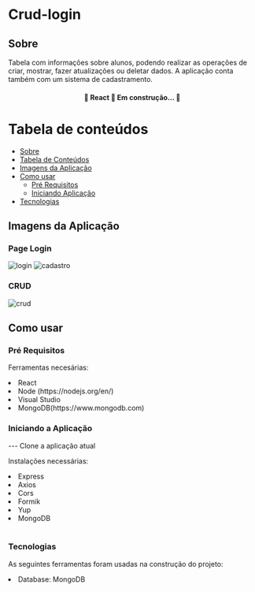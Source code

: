 # Crud-login
## Sobre
<p>
Tabela com informações sobre alunos, podendo realizar as operações de criar, mostrar, fazer atualizações ou deletar dados. 
A aplicação conta também com um sistema de cadastramento.
</p>


<h4 align="center"> 
	🚧  React 🚀 Em construção...  🚧
</h4>

Tabela de conteúdos
=================
<!--ts-->
   * [Sobre](#sobre)
   * [Tabela de Conteúdos](#tabela-de-conteúdos)
   * [Imagens da Aplicação](#imagens-da-aplicação)
   * [Como usar](#como-usar)
      * [Pré Requisitos](#pré-requisitos)
      * [Iniciando Aplicação](#iniciando-a-aplicação)
   * [Tecnologias](#tecnologias)
<!--te-->

## Imagens da Aplicação

### Page Login
![login](https://user-images.githubusercontent.com/88160110/172930153-d80ffd5f-ea74-4bc3-9dcf-66b82cab90d9.jpg)
![cadastro](https://user-images.githubusercontent.com/88160110/172929876-ad60d87d-61ff-4595-9ac2-89df0f4bbfcc.jpg)

### CRUD
![crud](https://user-images.githubusercontent.com/88160110/172930032-59796b21-9cb5-407d-97f2-18f7ad33d2fa.jpg)

## Como usar


### Pré Requisitos


<p>Ferramentas necesárias:</p>
<lu>
    <li>React</li>
    <li>Node (https://nodejs.org/en/)</li>
    <li>Visual Studio</li>
    <li>MongoDB(https://www.mongodb.com)</li>
</lu>


### Iniciando a Aplicação

--- Clone a aplicação atual

<p> Instalações necessárias: </p>
<lu>
    <li>Express</li>
    <li>Axios</li>
    <li>Cors</li>
    <li>Formik</li>
    <li>Yup</li>
    <li>MongoDB</li>
<lu>
<br/>
    

### Tecnologias

As seguintes ferramentas foram usadas na construção do projeto:
  <lu>
    <li>Database: MongoDB</li>
  </lu>

